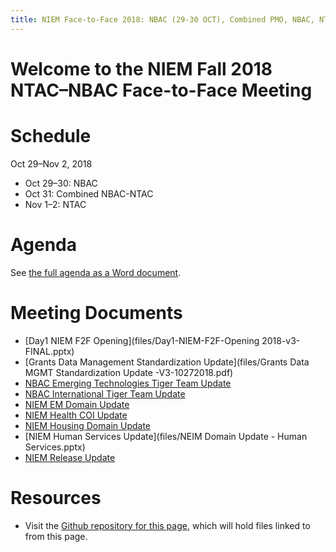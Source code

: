 ```yaml
---
title: NIEM Face-to-Face 2018: NBAC (29-30 OCT), Combined PMO, NBAC, NTAC (31 OCT), and NTAC (1-2 NOV) Meetings
---
```


# Welcome to the NIEM Fall 2018 NTAC&ndash;NBAC Face-to-Face Meeting

# Schedule

Oct 29&ndash;Nov 2, 2018
* Oct 29&ndash;30: NBAC
* Oct 31: Combined NBAC-NTAC
* Nov 1&ndash;2: NTAC

# Agenda

See [the full agenda as a Word document](files/full-agenda.docx).

# Meeting Documents

* [Day1 NIEM F2F Opening](files/Day1-NIEM-F2F-Opening 2018-v3-FINAL.pptx)
* [Grants Data Management Standardization Update](files/Grants Data MGMT Standardization Update -V3-10272018.pdf)
* [NBAC Emerging Technologies Tiger Team Update](files/NBAC_ET3_F2F_Update_(Oct_2018)_sml.pdf)
* [NBAC International Tiger Team Update](files/NBAC_Intl_TT_F2F_Update_v2_Oct2018.pdf)
* [NIEM EM Domain Update](files/NIEM-EM-Domain-F2F-Update-(2018)-Final.pdf)
* [NIEM Health COI Update](files/NIEM_Health_Face2Face2018_FINAL.pptx)
* [NIEM Housing Domain Update](files/NEIM-HSG-Domain-Update-102018.pptx)
* [NIEM Human Services Update](files/NEIM Domain Update - Human Services.pptx)
* [NIEM Release Update](files/release-updates.pptx)

# Resources

- Visit the [Github repository for this page](https://github.com/NIEM/2018-fall), which will hold files linked to from this page.
